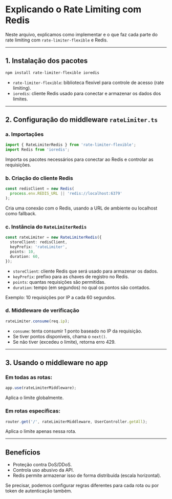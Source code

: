# Explicando o Rate Limiting com Redis

Neste arquivo, explicamos como implementar e o que faz cada parte do rate limiting com `rate-limiter-flexible` e Redis.

---

## 1. Instalação dos pacotes

```bash
npm install rate-limiter-flexible ioredis
```

- `rate-limiter-flexible`: biblioteca flexível para controle de acesso (rate limiting).
- `ioredis`: cliente Redis usado para conectar e armazenar os dados dos limites.

---

## 2. Configuração do middleware `rateLimiter.ts`

### a. Importações

```ts
import { RateLimiterRedis } from 'rate-limiter-flexible';
import Redis from 'ioredis';
```

Importa os pacotes necessários para conectar ao Redis e controlar as requisições.

### b. Criação do cliente Redis

```ts
const redisClient = new Redis(
  process.env.REDIS_URL || 'redis://localhost:6379'
);
```

Cria uma conexão com o Redis, usando a URL de ambiente ou localhost como fallback.

### c. Instância do `RateLimiterRedis`

```ts
const rateLimiter = new RateLimiterRedis({
  storeClient: redisClient,
  keyPrefix: 'rateLimiter',
  points: 10,
  duration: 60,
});
```

- `storeClient`: cliente Redis que será usado para armazenar os dados.
- `keyPrefix`: prefixo para as chaves de registro no Redis.
- `points`: quantas requisições são permitidas.
- `duration`: tempo (em segundos) no qual os pontos são contados.

Exemplo: 10 requisições por IP a cada 60 segundos.

### d. Middleware de verificação

```ts
rateLimiter.consume(req.ip);
```

- `consume`: tenta consumir 1 ponto baseado no IP da requisição.
- Se tiver pontos disponíveis, chama o `next()`.
- Se não tiver (excedeu o limite), retorna erro 429.

---

## 3. Usando o middleware no app

### Em todas as rotas:

```ts
app.use(rateLimiterMiddleware);
```

Aplica o limite globalmente.

### Em rotas específicas:

```ts
router.get('/', rateLimiterMiddleware, UserController.getAll);
```

Aplica o limite apenas nessa rota.

---

## Benefícios

- Proteção contra DoS/DDoS.
- Controla uso abusivo da API.
- Redis permite armazenar isso de forma distribuída (escala horizontal).

Se precisar, podemos configurar regras diferentes para cada rota ou por token de autenticação também.
